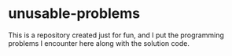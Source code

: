 # unusable-problems
This is a repository created just for fun, and I put the programming problems I encounter here along with the solution code. 
